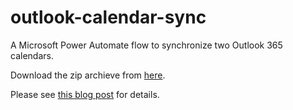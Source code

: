 # outlook-calendar-sync

A Microsoft Power Automate flow to synchronize two Outlook 365 calendars.

Download the zip archieve from [here](https://github.com/MShekow/outlook-calendar-sync/raw/main/Outlook%20calendar%20sync%20v0.2.zip).

Please see [this blog post](https://www.augmentedmind.de/?p=2990) for details.

